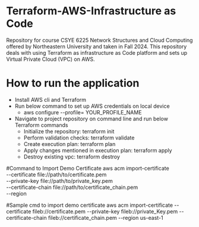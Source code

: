 # Terraform-AWS-Infrastructure as Code
Repository for course CSYE 6225 Network Structures and Cloud Computing offered by Northeastern University and taken in Fall 2024. This repository deals with using Terraform as infrastructure as Code platform and sets up Virtual Private Cloud (VPC) on AWS.

# How to run the application
- Install AWS cli and Terraform
- Run below command to set up AWS credentials on local device
  - aws configure --profile= YOUR_PROFILE_NAME
- Navigate to project repository on command line and run below Terraform commands
  - Initialize the repository: terraform init
  - Perform validation checks: terraform validate
  - Create execution plan: terraform plan
  - Apply changes mentioned in execution plan: terraform apply
  - Destroy existing vpc: terraform destroy

#Command to Import Demo Certificate
aws acm import-certificate \
  --certificate file://path/to/certificate.pem \
  --private-key file://path/to/private_key.pem \
  --certificate-chain file://path/to/certificate_chain.pem \
  --region <region-name>

#Sample cmd to import demo certificate
aws acm import-certificate --certificate fileb://certificate.pem  --private-key fileb://private_Key.pem --certificate-chain fileb://certificate_chain.pem --region us-east-1

